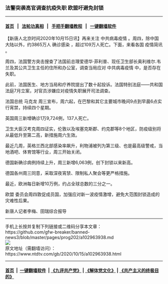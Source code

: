 ### 法警突袭高官调查抗疫失职 欧盟吁避免封锁
------------------------

#### [首页](https://github.com/gfw-breaker/banned-news3/blob/master/README.md) &nbsp;&nbsp;|&nbsp;&nbsp; [法轮功真相](https://github.com/begood0513/basic/blob/master/README.md)  &nbsp;&nbsp;|&nbsp;&nbsp; [手把手翻墙教程](https://github.com/gfw-breaker/guides/wiki)  &nbsp;&nbsp;|&nbsp;&nbsp; [一键翻墙软件](https://github.com/gfw-breaker/nogfw/blob/master/README.md)  



<div><div class="post_content" itemprop="articleBody">
 <p>
  【新唐人北京时间2020年10月15日讯】再来关注
  <ok href="https://www.ntdtv.com/gb/中共病毒疫情.htm">
   中共病毒疫情
  </ok>
  。周四，除中国大陆以外，约3865万人
  <ok href="https://www.ntdtv.com/gb/确诊感染.htm">
   确诊感染
  </ok>
  ，超过109万人死亡。下面，来看各国
  <ok href="https://www.ntdtv.com/gb/疫情简讯.htm">
   疫情简讯
  </ok>
  。
 </p>
 <p>
  周四，法国警方突击搜查了法国前总理爱德华·菲利普、现任卫生部长奥利维尔.韦兰及其公共卫生主任的住所和办公室，调查当局应对
  <ok href="https://www.ntdtv.com/gb/中共病毒疫情.htm">
   中共病毒疫情
  </ok>
  中，是否存在失职。
 </p>
 <p>
  此前，法国医生、地方当局和疗养院提出了数十起投诉。法国特别法庭——共和国法庭7月立案，对官员涉嫌应对疫情失职展开司法调查。
 </p>
 <p>
  法国总统
  <ok href="https://www.ntdtv.com/gb/马克龙.htm">
   马克龙
  </ok>
  周三宣布，周六起，在巴黎和其它主要城市晚间9点到早晨6点实行宵禁，持续四个星期。
 </p>
 <p>
  英国周三新增确诊1万9,724例，137人死亡。
 </p>
 <p>
  卫生大臣汉考克周四证实，伦敦以及埃塞克斯郡、约克郡等8个地区，防疫级别将从最低升至第二高，新措施周六生效。
 </p>
 <p>
  最近几周，英格兰西北部感染率飙升，利物浦被列为第三级、也是最高级警戒，当地酒吧、体育馆等行业，周三开始关闭。
 </p>
 <p>
  德国新确诊病例持续上升，周三新增6,063例，创下封锁以来新高。
 </p>
 <p>
  德国各州周三同意，采取深夜宵禁、限制私人聚会等更严格措施。
 </p>
 <p>
  最近，欧洲每日新增10万例，约占全球总数的三分之一。
 </p>
 <p>
  <ok href="https://www.ntdtv.com/gb/欧盟.htm">
   欧盟
  </ok>
  委员会周四敦促成员国，加强应对新一波疫情激增，避免大范围封锁造成的灾难性后果。
 </p>
 <p>
  新唐人记者李梅、田瑞综合报导
 </p>
 <div class="single_ad">
 </div>
</div>
</div>
<hr/>
手机上长按并复制下列链接或二维码分享本文章：<br/>
https://github.com/gfw-breaker/banned-news3/blob/master/pages/prog202/a102963938.md <br/>
<a href='https://github.com/gfw-breaker/banned-news3/blob/master/pages/prog202/a102963938.md'><img src='https://github.com/gfw-breaker/banned-news3/blob/master/pages/prog202/a102963938.md.png'/></a> <br/>
原文地址（需翻墙访问）：https://www.ntdtv.com/gb/2020/10/15/a102963938.html


------------------------
#### [首页](https://github.com/gfw-breaker/banned-news3/blob/master/README.md) &nbsp;|&nbsp; [一键翻墙软件](https://github.com/gfw-breaker/nogfw/blob/master/README.md) &nbsp;| [《九评共产党》](https://github.com/gfw-breaker/9ping.md/blob/master/README.md#九评之一评共产党是什么) | [《解体党文化》](https://github.com/gfw-breaker/jtdwh.md/blob/master/README.md) | [《共产主义的终极目的》](https://github.com/gfw-breaker/gczydzjmd.md/blob/master/README.md)


<img src='http://gfw-breaker.win/banned-news3/pages/prog202/a102963938.md' width='0px' height='0px'/>
